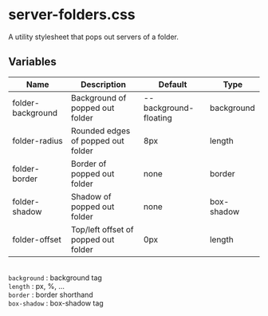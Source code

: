 # server-folders.css
A utility stylesheet that pops out servers of a folder.

## Variables
Name | Description | Default | Type
---- | ----------- | ------- | -
folder-background  | Background of popped out folder | --background-floating | background
folder-radius  | Rounded edges of popped out folder | 8px | length
folder-border | Border of popped out folder | none | border
folder-shadow | Shadow of popped out folder | none | box-shadow
folder-offset | Top/left offset of popped out folder | 0px | length


\
`background` : background tag\
`length` : px, %, ...\
`border` : border shorthand\
`box-shadow` : box-shadow tag
